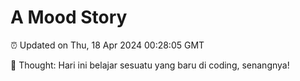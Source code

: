 # A Mood Story

⏰ Updated on Thu, 18 Apr 2024 00:28:05 GMT

💭 Thought: Hari ini belajar sesuatu yang baru di coding, senangnya!

